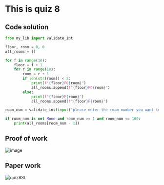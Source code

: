 # This is quiz 8

## Code solution
```.py
from my_lib import validate_int

floor, room = 0, 0
all_rooms = []

for f in range(10):
    floor = f + 1
    for r in range(10):
        room = r + 1
        if len(str(room)) < 2:
            print(f"{floor}F0{room}")
            all_rooms.append(f"{floor}F0{room}")
        else:
            print(f"{floor}F{room}")
            all_rooms.append(f"{floor}F{room}")

room_num = validate_int(input("please enter the room number you want to locate: "))

if room_num is not None and room_num >= 1 and room_num <= 100:
    print(all_rooms[room_num - 1])
```

## Proof of work

![image](https://github.com/user-attachments/assets/951c9270-bdbb-4eab-93a4-bfcf007e43f6)


## Paper work

![quiz8SL](https://github.com/user-attachments/assets/0860499a-38e4-45ff-a57c-824e96cbb5c5)

